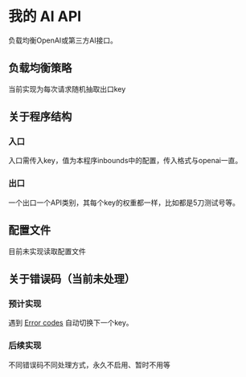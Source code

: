 # 我的 AI API

负载均衡OpenAI或第三方AI接口。

## 负载均衡策略

当前实现为每次请求随机抽取出口key

## 关于程序结构

### 入口

入口需传入key，值为本程序inbounds中的配置，传入格式与openai一直。

### 出口

一个出口一个API类别，其每个key的权重都一样，比如都是5刀测试号等。

## 配置文件

目前未实现读取配置文件

## 关于错误码（当前未处理）

### 预计实现

遇到 [Error codes](https://platform.openai.com/docs/guides/error-codes/error-codes) 自动切换下一个key。

### 后续实现

不同错误码不同处理方式，永久不启用、暂时不用等
